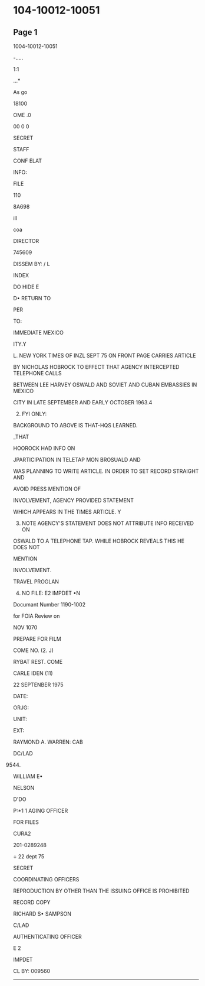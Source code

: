 # 104-10012-10051

## Page 1

1004-10012-10051

-.....

1:1

...*

As go

18100

OME .0

00 0 0

SECRET

STAFF

CONF ELAT

INFO:

FILE

110

8A698

ill

coa

DIRECTOR

745609

DISSEM BY: / L

INDEX

DO HIDE E

D• RETURN TO

PER

TO:

IMMEDIATE MEXICO

ITY.Y

L. NEW YORK TIMES OF INZL SEPT 75 ON FRONT PAGE CARRIES ARTICLE

BY NICHOLAS HOBROCK TO EFFECT THAT AGENCY INTERCEPTED TELEPHONE CALLS

BETWEEN LEE HARVEY OSWALD AND SOVIET AND CUBAN EMBASSIES IN MEXICO

CITY IN LATE SEPTEMBER AND EARLY OCTOBER 1963.4

2. FYI ONLY:

BACKGROUND TO ABOVE IS THAT-HQS LEARNED.

_THAT

HOOROCK HAD INFO ON

JPARTICIPATION IN TELETAP MON BROSUALD AND

WAS PLANNING TO WRITE ARTICLE. IN ORDER TO SET RECORD STRAIGHT AND

AVOID PRESS MENTION OF

INVOLVEMENT, AGENCY PROVIDED STATEMENT

WHICH APPEARS IN THE TIMES ARTICLE. Y

3. NOTE AGENCY'S STATEMENT DOES NOT ATTRIBUTE INFO RECEIVED ON

OSWALD TO A TELEPHONE TAP. WHILE HOBROCK REVEALS THIS HE DOES NOT

MENTION

INVOLVEMENT.

TRAVEL PROGLAN

4. NO FILE: E2 IMPDET •N

Documant Number 1190-1002

for FOlA Review on

NOV 1070

PREPARE FOR FILM

COME NO. (2. J)

RYBAT REST. COME

CARLE IDEN (11)

22 SEPTENBER 1975

DATE:

ORJG:

UNIT:

EXT:

RAYMOND A. WARREN: CAB

DC/LAD

9544.

WILLIAM E•

NELSON

D'DO

P:*1 1 AGING OFFICER

FOR FILES

CURA2

201-0289248

÷ 22 dept 75

SECRET

COORDINATING OFFICERS

REPRODUCTION BY OTHER THAN THE ISSUING OFFICE IS PROHIBITED

RECORD COPY

RICHARD S• SAMPSON

C/LAD

AUTHENTICATING OFFICER

E 2

IMPDET

CL BY: 009560

---

